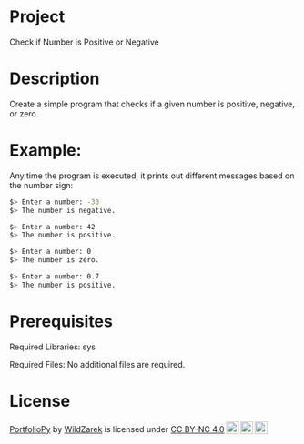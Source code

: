 # Project

Check if Number is Positive or Negative

# Description

Create a simple program that checks if a given number is positive, negative, or zero.

# Example:

Any time the program is executed, it prints out different messages based on the number sign:

```bash
$> Enter a number: -33
$> The number is negative.
```

```bash
$> Enter a number: 42
$> The number is positive.
```

```bash
$> Enter a number: 0
$> The number is zero.
```

```bash
$> Enter a number: 0.7
$> The number is positive.
```

# Prerequisites

Required Libraries: sys

Required Files: No additional files are required.

# License

 <p xmlns:cc="http://creativecommons.org/ns#" xmlns:dct="http://purl.org/dc/terms/"><a property="dct:title" rel="cc:attributionURL" href="https://github.com/WildZarek/PortfolioPy">PortfolioPy</a> by <a rel="cc:attributionURL dct:creator" property="cc:attributionName" href="https://github.com/WildZarek">WildZarek</a> is licensed under <a href="https://creativecommons.org/licenses/by-nc/4.0/?ref=chooser-v1" target="_blank" rel="license noopener noreferrer" style="display:inline-block;">CC BY-NC 4.0<img style="height:22px!important;margin-left:3px;vertical-align:text-bottom;" src="https://mirrors.creativecommons.org/presskit/icons/cc.svg?ref=chooser-v1" alt=""><img style="height:22px!important;margin-left:3px;vertical-align:text-bottom;" src="https://mirrors.creativecommons.org/presskit/icons/by.svg?ref=chooser-v1" alt=""><img style="height:22px!important;margin-left:3px;vertical-align:text-bottom;" src="https://mirrors.creativecommons.org/presskit/icons/nc.svg?ref=chooser-v1" alt=""></a></p>